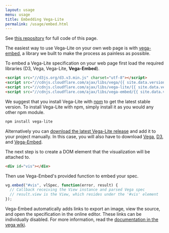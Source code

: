 ```yaml
---
layout: usage
menu: usage
title: Embedding Vega-Lite
permalink: /usage/embed.html
---
```


See [this repository](https://github.com/vega/vega-lite-demo) for full code of this page.

The easiest way to use Vega-Lite on your own web page is with [vega-embed](https://github.com/vega/vega-embed), a library we built to make the process as painless as possible.

To embed a Vega-Lite specification on your web page first load the required libraries (D3, Vega, Vega-Lite, **Vega-Embed**).

```html
<script src="//d3js.org/d3.v3.min.js" charset="utf-8"></script>
<script src="//cdnjs.cloudflare.com/ajax/libs/vega/{{ site.data.versions.vega }}/vega.js" charset="utf-8"></script>
<script src="//cdnjs.cloudflare.com/ajax/libs/vega-lite/{{ site.data.versions.vega-lite }}/vega-lite.js" charset="utf-8"></script>
<script src="//cdnjs.cloudflare.com/ajax/libs/vega-embed/{{ site.data.versions.vega-embed }}/vega-embed.js" charset="utf-8"></script>
```

We suggest that you install Vega-Lite with [npm](https://www.npmjs.com/package/vega-lite) to get the latest stable version. To install Vega-Lite with npm, simply install it as you would any other npm module.

```sh
npm install vega-lite
```

Alternatively you can [download the latest Vega-Lite release](https://github.com/vega/vega-lite/releases/latest) and add it to your project manually.  In this case, you will also have to download [Vega](https://github.com/vega/vega/releases/latest), [D3](http://d3js.org), and [Vega-Embed](https://github.com/vega/vega-embed/releases/latest).

The next step is to create a DOM element that the visualization will be attached to.

```html
<div id="vis"></div>
```

Then use Vega-Embed's provided function to embed your spec.

```js
vg.embed("#vis", vlSpec, function(error, result) {
  // Callback receiving the View instance and parsed Vega spec
  // result.view is the View, which resides under the '#vis' element
});
```

Vega-Embed automatically adds links to export an image, view the source, and open the specification in the online editor. These links can be individually disabled. For more information, read the [documentation in the vega wiki](https://github.com/vega/vega/wiki/Embed-Vega-Web-Components).
